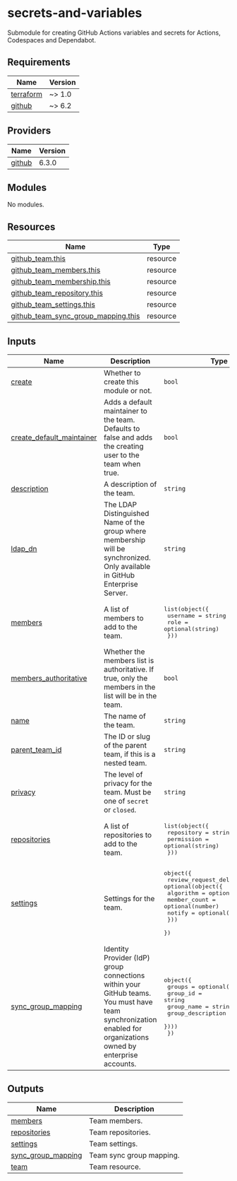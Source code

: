 # secrets-and-variables

Submodule for creating GitHub Actions variables and secrets for Actions, Codespaces and Dependabot.

<!-- BEGIN_TF_DOCS -->
## Requirements

| Name | Version |
|------|---------|
| <a name="requirement_terraform"></a> [terraform](#requirement\_terraform) | ~> 1.0 |
| <a name="requirement_github"></a> [github](#requirement\_github) | ~> 6.2 |

## Providers

| Name | Version |
|------|---------|
| <a name="provider_github"></a> [github](#provider\_github) | 6.3.0 |

## Modules

No modules.

## Resources

| Name | Type |
|------|------|
| [github_team.this](https://registry.terraform.io/providers/integrations/github/latest/docs/resources/team) | resource |
| [github_team_members.this](https://registry.terraform.io/providers/integrations/github/latest/docs/resources/team_members) | resource |
| [github_team_membership.this](https://registry.terraform.io/providers/integrations/github/latest/docs/resources/team_membership) | resource |
| [github_team_repository.this](https://registry.terraform.io/providers/integrations/github/latest/docs/resources/team_repository) | resource |
| [github_team_settings.this](https://registry.terraform.io/providers/integrations/github/latest/docs/resources/team_settings) | resource |
| [github_team_sync_group_mapping.this](https://registry.terraform.io/providers/integrations/github/latest/docs/resources/team_sync_group_mapping) | resource |

## Inputs

| Name | Description | Type | Default | Required |
|------|-------------|------|---------|:--------:|
| <a name="input_create"></a> [create](#input\_create) | Whether to create this module or not. | `bool` | `true` | no |
| <a name="input_create_default_maintainer"></a> [create\_default\_maintainer](#input\_create\_default\_maintainer) | Adds a default maintainer to the team. Defaults to false and adds the creating user to the team when true. | `bool` | `null` | no |
| <a name="input_description"></a> [description](#input\_description) | A description of the team. | `string` | n/a | yes |
| <a name="input_ldap_dn"></a> [ldap\_dn](#input\_ldap\_dn) | The LDAP Distinguished Name of the group where membership will be synchronized. Only available in GitHub Enterprise Server. | `string` | `null` | no |
| <a name="input_members"></a> [members](#input\_members) | A list of members to add to the team. | <pre>list(object({<br/>    username = string<br/>    role     = optional(string)<br/>  }))</pre> | `[]` | no |
| <a name="input_members_authoritative"></a> [members\_authoritative](#input\_members\_authoritative) | Whether the members list is authoritative. If true, only the members in the list will be in the team. | `bool` | `false` | no |
| <a name="input_name"></a> [name](#input\_name) | The name of the team. | `string` | n/a | yes |
| <a name="input_parent_team_id"></a> [parent\_team\_id](#input\_parent\_team\_id) | The ID or slug of the parent team, if this is a nested team. | `string` | `null` | no |
| <a name="input_privacy"></a> [privacy](#input\_privacy) | The level of privacy for the team. Must be one of `secret` or `closed`. | `string` | `null` | no |
| <a name="input_repositories"></a> [repositories](#input\_repositories) | A list of repositories to add to the team. | <pre>list(object({<br/>    repository = string<br/>    permission = optional(string)<br/>  }))</pre> | `[]` | no |
| <a name="input_settings"></a> [settings](#input\_settings) | Settings for the team. | <pre>object({<br/>    review_request_delegation = optional(object({<br/>      algorithm    = optional(string)<br/>      member_count = optional(number)<br/>      notify       = optional(bool)<br/>    }))<br/>  })</pre> | `null` | no |
| <a name="input_sync_group_mapping"></a> [sync\_group\_mapping](#input\_sync\_group\_mapping) | Identity Provider (IdP) group connections within your GitHub teams. You must have team synchronization enabled for organizations owned by enterprise accounts. | <pre>object({<br/>    groups = optional(list(object({<br/>      group_id          = string<br/>      group_name        = string<br/>      group_description = string<br/>    })))<br/>  })</pre> | `null` | no |

## Outputs

| Name | Description |
|------|-------------|
| <a name="output_members"></a> [members](#output\_members) | Team members. |
| <a name="output_repositories"></a> [repositories](#output\_repositories) | Team repositories. |
| <a name="output_settings"></a> [settings](#output\_settings) | Team settings. |
| <a name="output_sync_group_mapping"></a> [sync\_group\_mapping](#output\_sync\_group\_mapping) | Team sync group mapping. |
| <a name="output_team"></a> [team](#output\_team) | Team resource. |
<!-- END_TF_DOCS -->

